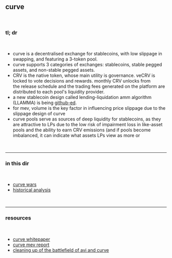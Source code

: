 ## curve

<br>

### tl; dr

<br>

* curve is a decentralised exchange for stablecoins, with low slippage in swapping, and featuring a 3-token pool. 
* curve supports 3 categories of exchanges: stablecoins, stable pegged assets, and non-stable pegged assets.
* CRV is the native token, whose main utility is governance. veCRV is locked to vote decisions and rewards. monthly CRV unlocks from the release schedule and the trading fees generated on the platform are distributed to each pool's liquidity provider. 
* a new stablecoin design called lending-liquidation amm algorithm (LLAMMA) is being [github-ed](https://github.com/curvefi/curve-stablecoin-js).
* for mev, volume is the key factor in influencing price slippage due to the slippage design of curve
* curve pools serve as sources of deep liquidity for stablecoins, as they are attractive to LPs due to the low risk of impairment loss in like-asset pools and the ability to earn CRV emissions (and if pools become imbalanced, it can indicate what assets LPs view as more or 


<br>

----

### in this dir

<br>

* [curve wars](curve_wars.md)
* [historical analysis](historical.md)

<br>


---

### resources

<br>


* [curve whitepaper](https://github.com/curvefi/curve-stablecoin/blob/master/doc/curve-stablecoin.pdf)
* [curve mev report](https://mirror.xyz/0xc19565163aFdEe3783FC970E4Bd0275B11848d34/iyBEOpngdSrVzlWjWf6eHVwOBuj2pEVxtbwyCNqlAyA)
* [cleaning up of the battlefield of avi and curve](https://mirror.xyz/0xc19565163aFdEe3783FC970E4Bd0275B11848d34/MVIdkzGOWx70ap0uA9Nuh7GHXtO1jGopEaIeAK2coC8)

